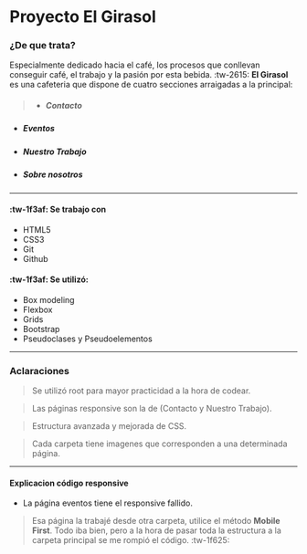 #  Proyecto El Girasol 

###  ¿De que trata?
Especialmente dedicado hacia el café, los procesos que conllevan conseguir café, el trabajo y la pasión por esta bebida. :tw-2615:
**El Girasol** es una cafeteria que dispone de cuatro secciones arraigadas a la principal:


> - ##### Contacto
- ##### Eventos
- ##### Nuestro Trabajo
-  ##### Sobre nosotros

------------

#### :tw-1f3af: Se trabajo con 
- HTML5
- CSS3
- Git
- Github


#### :tw-1f3af: Se utilizó:

- Box modeling
- Flexbox
- Grids
- Bootstrap
- Pseudoclases y Pseudoelementos

------------

### Aclaraciones
> Se utilizó root para mayor practicidad a la hora de codear.

>Las páginas responsive son la de (Contacto y Nuestro Trabajo).

>Estructura avanzada y mejorada de CSS.

>Cada carpeta tiene imagenes que corresponden a una determinada página.


------------


#### Explicacion código responsive
- La página eventos tiene el responsive fallido.

 >Esa página la trabajé desde otra carpeta, utilice el método **Mobile First**. Todo iba bien, pero a la hora de pasar toda la estructura a la carpeta principal se me rompió el código. :tw-1f625:

